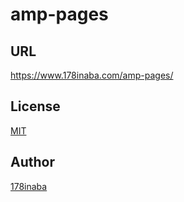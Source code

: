 # amp-pages

## URL

https://www.178inaba.com/amp-pages/

## License

[MIT](LICENSE)

## Author

[178inaba](https://github.com/178inaba)
